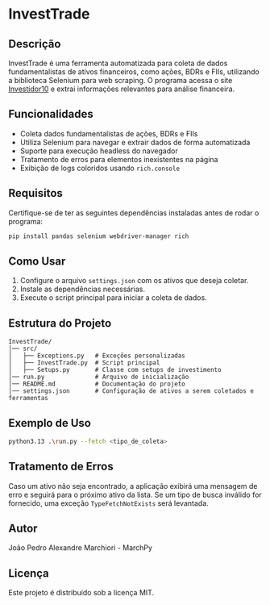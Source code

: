# InvestTrade

## Descrição
InvestTrade é uma ferramenta automatizada para coleta de dados fundamentalistas de ativos financeiros, como ações, BDRs e FIIs, utilizando a biblioteca Selenium para web scraping. O programa acessa o site [Investidor10](https://investidor10.com.br/) e extrai informações relevantes para análise financeira.

## Funcionalidades
- Coleta dados fundamentalistas de ações, BDRs e FIIs
- Utiliza Selenium para navegar e extrair dados de forma automatizada
- Suporte para execução headless do navegador
- Tratamento de erros para elementos inexistentes na página
- Exibição de logs coloridos usando `rich.console`

## Requisitos
Certifique-se de ter as seguintes dependências instaladas antes de rodar o programa:

```sh
pip install pandas selenium webdriver-manager rich
```

## Como Usar
1. Configure o arquivo `settings.json` com os ativos que deseja coletar.
2. Instale as dependências necessárias.
3. Execute o script principal para iniciar a coleta de dados.

## Estrutura do Projeto
```
InvestTrade/
│── src/
│   ├── Exceptions.py   # Exceções personalizadas
│   ├── InvestTrade.py  # Script principal
│   ├── Setups.py       # Classe com setups de investimento
│── run.py              # Arquivo de inicialização
│── README.md           # Documentação do projeto
│── settings.json       # Configuração de ativos a serem coletados e ferramentas
```

## Exemplo de Uso
```sh
python3.13 .\run.py --fetch <tipo_de_coleta>
```

## Tratamento de Erros
Caso um ativo não seja encontrado, a aplicação exibirá uma mensagem de erro e seguirá para o próximo ativo da lista. Se um tipo de busca inválido for fornecido, uma exceção `TypeFetchNotExists` será levantada.

## Autor
João Pedro Alexandre Marchiori - MarchPy

## Licença
Este projeto é distribuído sob a licença MIT.

